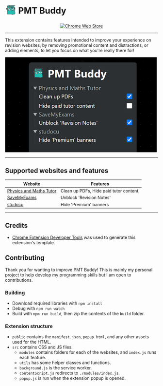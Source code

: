 <h1 align="left">
	<sub>
	<img src="./public/icons/icon_128.png" height="38", width="38">
	</sub>
	PMT Buddy
</h1>

<p align="center">
    <a href="https://chromewebstore.google.com/detail/pmt-buddy/moepnndepfamgglegngndbagiobmhpop">
    	<picture>
      		<source srcset="https://i.imgur.com/XBIE9pk.png" media="(prefers-color-scheme: dark)">
      		<img height="58" src="https://i.imgur.com/oGxig2F.png" alt="Chrome Web Store">
		</picture>
	</a> 
	<p></p>
</p>

---

This extension contains features intended to improve your experience on revision websites, by removing promotional content and distractions, or adding elements, to let you focus on what you're really there for!

<img src="./images/extension_popup.png" width="500"> </img>

---

## Supported websites and features

| Website                                                         | Features                                |
| --------------------------------------------------------------- | --------------------------------------- |
| [Physics and Maths Tutor](https://www.physicsandmathstutor.com) | Clean up PDFs, Hide paid tutor content. |
| [SaveMyExams](https://www.savemyexams.com)                      | Unblock 'Revision Notes'                |
| [studocu](https://www.studocu.com/)                             | Hide 'Premium' banners                  |

---

## Credits

-   [Chrome Extension Developer Tools](https://marketplace.visualstudio.com/items?itemName=aaravb.chrome-extension-developer-tools) was used to generate this extension's template.

## Contributing

Thank you for wanting to improve PMT Buddy! This is mainly my personal project to help develop my programming skills but I am open to contributions.

### Building

-   Download required libraries with `npm install`
-   Debug with `npm run watch`
-   Build with `npm run build`, then zip the contents of the `build` folder.

### Extension structure

-   `public` contains the `manifest.json`, `popup.html`, and any other assets used for the HTML.
-   `src` contains CSS and JS files.
    -   `modules` contains folders for each of the websites, and `index.js` runs each feature.
    -   `utils` has some helper classes and functions.
    -   `background.js` is the service worker.
    -   `contentScript.js` redirects to `./modules/index.js`.
    -   `popup.js` is run when the extension popup is opened.
